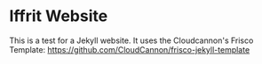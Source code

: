 # Iffrit Website

This is a test for a Jekyll website.
It uses the Cloudcannon's Frisco Template: https://github.com/CloudCannon/frisco-jekyll-template 